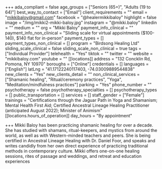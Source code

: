 +++
ada_compliant = false
age_groups = ["Seniors (65+)", "Adults (19 to 64)"]
best_way_to_contact = ["Email"]
client_requirements = ""
email = "mikkibaloy@gmail.com"
facebook = "@healermikkibaloy"
highlight = false
image = "/img/mikki2-mikki-baloy.jpg"
instagram = "@mikki.baloy"
linkedin = ""
medium = ""
org = "Mikki Baloy"
payment_info_clinical = ""
payment_info_non_clinical = "Sliding scale for virtual appointments ($100-140), $140 flat for in-person"
payment_types = []
payment_types_non_clinical = []
program = "Birdsong Healing Ltd"
sliding_scale_clinical = false
sliding_scale_non_clinical = true
tags = ["Individual Provider"]
telehealth = "Yes"
tiktok = ""
twitter = ""
website = "mikkibaloy.com"
youtube = ""
[[locations]]
address = "132 Concklin Rd, Pomona, NY 10970"
boroughs = ["Online"]
credentials = []
languages = ["English"]
latLng = "41.17122240117403, -74.03009889544838"
new_clients = "Yes"
new_clients_detail = ""
non_clinical_services = ["Shamanic healing", "Ritual/ceremony practices", "Yoga", "Meditation/mindfulness practices"]
parking = "Yes"
phone_number = ""
psychotherapy = false
psychotherapy_specialties = []
psychotherapy_types = []
public_transportation = []
services = []
staff_gender = ["Female"]
trainings = "Certifications through the Jaguar Path in Yoga and Shamanism; Mental Health First Aid; Certified Ancestral Lineage Healing Practitioner (anticipated August 2022); Minister of Animism"
[[locations.hours_of_operation]]
day_hours = "By appointment"

+++
Mikki Baloy has been practicing shamanic healing for over a decade. She has studied with shamans, ritual-keepers, and mystics from around the world, as well as with Western-minded teachers and peers. She is being certified in Ancestral Lineage Healing with Dr. Daniel Foor, and speaks and writes candidly from her own direct experience of practicing traditional methods in contemporary culture. Mikki offers one-on-one healing sessions, rites of passage and weddings, and retreat and education experiences